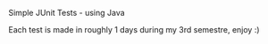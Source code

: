 Simple JUnit Tests - using Java

Each test is made in roughly 1 days during my 3rd semestre, enjoy :)
